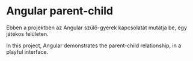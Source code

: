 <h1>Angular parent-child</h1>

Ebben a projektben az Angular szülő-gyerek kapcsolatát mutatja be, egy játékos felületen.

In this project, Angular demonstrates the parent-child relationship, in a playful interface.
